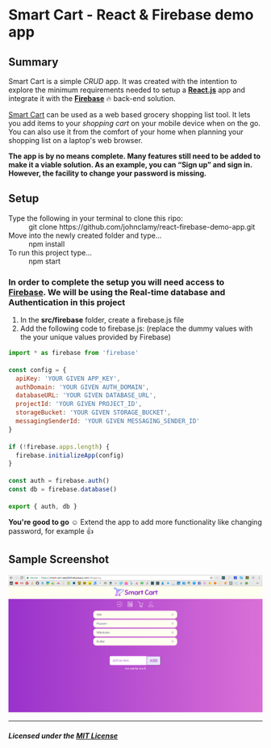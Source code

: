 # Smart Cart - React & Firebase demo app

## Summary

Smart Cart is a simple *CRUD* app. It was created with the intention to explore the minimum requirements  needed to setup a **[React.js](https://reactjs.org/)** app and integrate it with the **[Firebase](https://firebase.google.com/)** :fire: back-end solution.

[Smart Cart](https://smart-cart-aea3d.firebaseapp.com/) can be used as a web based grocery shopping list tool. It lets you add items to your *shopping cart* on your mobile device when on the go. You can also use it from the comfort of your home when planning your shopping list on a laptop's web browser.

**The app is by no means complete. Many features still need to be added to make it a viable solution. As an example, you can “Sign up” and sign in. However, the facility to change your password is missing.**

## Setup

<dl>
  <dt>Type the following in your terminal to clone this ripo:</dt>
  <dd>git clone https://github.com/johnclamy/react-firebase-demo-app.git</dd>
  <dt>Move into the newly created folder and type...</dt>
  <dd>npm install</dd>
  <dt>To run this project type...</dt>
  <dd>npm start</dd>
</dl>

### In order to complete the setup you will need access to [Firebase](https://firebase.google.com/). We will be using the Real-time database and Authentication in this project

1. In the **src/firebase** folder, create a firebase.js file
4. Add the following code to firebase.js: (replace the dummy values with the your unique values provided by Firebase)

```javascript
import * as firebase from 'firebase'

const config = {
  apiKey: 'YOUR GIVEN APP_KEY',
  authDomain: 'YOUR GIVEN AUTH_DOMAIN',
  databaseURL: 'YOUR GIVEN DATABASE_URL',
  projectId: 'YOUR GIVEN PROJECT_ID',
  storageBucket: 'YOUR GIVEN STORAGE_BUCKET',
  messagingSenderId: 'YOUR GIVEN MESSAGING_SENDER_ID'
}

if (!firebase.apps.length) {
  firebase.initializeApp(config)
}

const auth = firebase.auth()
const db = firebase.database()

export { auth, db }
```

**You're good to go** :relaxed:
Extend the app to add more functionality like changing password, for example :+1:

## Sample Screenshot

![Sample screenshot](read-me-img/smart-cart-shopping.PNG)
***

##### Licensed under the [MIT License](LICENSE)

